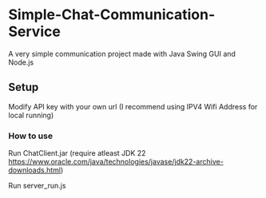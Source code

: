 # Simple-Chat-Communication-Service
A very simple communication project made with Java Swing GUI and Node.js

## Setup
Modify API key with your own url
(I recommend using IPV4 Wifi Address for local running)

### How to use
Run ChatClient.jar (require atleast JDK 22 https://www.oracle.com/java/technologies/javase/jdk22-archive-downloads.html) 

Run server_run.js
